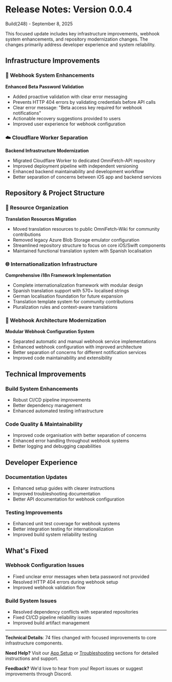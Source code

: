 # Release Notes: Version 0.0.4

Build(248) - September 8, 2025

This focused update includes key infrastructure improvements, webhook system enhancements, and repository
modernization changes. The changes primarily address developer experience and system reliability.

## Infrastructure Improvements

### 🔧 Webhook System Enhancements

**Enhanced Beta Password Validation**

- Added proactive validation with clear error messaging
- Prevents HTTP 404 errors by validating credentials before API calls
- Clear error message: "Beta access key required for webhook notifications"
- Actionable recovery suggestions provided to users
- Improved user experience for webhook configuration

### ☁️ Cloudflare Worker Separation

**Backend Infrastructure Modernization**

- Migrated Cloudflare Worker to dedicated OmniFetch-API repository
- Improved deployment pipeline with independent versioning
- Enhanced backend maintainability and development workflow
- Better separation of concerns between iOS app and backend services

## Repository & Project Structure

### 📁 Resource Organization

**Translation Resources Migration**

- Moved translation resources to public OmniFetch-Wiki for community contributions
- Removed legacy Azure Blob Storage emulator configuration
- Streamlined repository structure to focus on core iOS/Swift components
- Maintained functional translation system with Spanish localisation

### 🌐 Internationalization Infrastructure

**Comprehensive i18n Framework Implementation**

- Complete internationalization framework with modular design
- Spanish translation support with 570+ localised strings
- German localisation foundation for future expansion
- Translation template system for community contributions
- Pluralization rules and context-aware translations

### 🔧 Webhook Architecture Modernization

**Modular Webhook Configuration System**

- Separated automatic and manual webhook service implementations
- Enhanced webhook configuration with improved architecture
- Better separation of concerns for different notification services
- Improved code maintainability and extensibility

## Technical Improvements

### Build System Enhancements

- Robust CI/CD pipeline improvements
- Better dependency management
- Enhanced automated testing infrastructure

### Code Quality & Maintainability

- Improved code organisation with better separation of concerns
- Enhanced error handling throughout webhook systems
- Better logging and debugging capabilities

## Developer Experience

### Documentation Updates

- Enhanced setup guides with clearer instructions
- Improved troubleshooting documentation
- Better API documentation for webhook configuration

### Testing Improvements

- Enhanced unit test coverage for webhook systems
- Better integration testing for internationalization
- Improved build system reliability testing

## What's Fixed

### Webhook Configuration Issues

- Fixed unclear error messages when beta password not provided
- Resolved HTTP 404 errors during webhook setup
- Improved webhook validation flow

### Build System Issues

- Resolved dependency conflicts with separated repositories
- Fixed CI/CD pipeline reliability issues
- Improved build artifact management

---

**Technical Details**: 74 files changed with focused improvements to core infrastructure components.

**Need Help?** Visit our [App Setup](../app/settings/initial-setup.md) or [Troubleshooting](../troubleshooting/common-issues.md) sections for detailed instructions and support.

**Feedback?** We'd love to hear from you! Report issues or suggest improvements through Discord.
